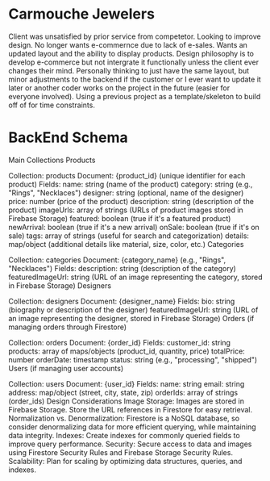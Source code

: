 # Carmouche Jewelers

Client was unsatisfied by prior service from competetor. Looking to improve design. No longer wants e-commernce due to lack of e-sales. Wants an updated layout and the ability to display products. Design philosophy is to develop e-commerce but not intergrate it functionally unless the client ever changes their mind. Personally thinking to just have the same layout, but minor adjustments to the backend if the customer or I ever want to update it later or another coder works on the project in the future (easier for everyone involved). Using a previous project as a template/skeleton to build off of for time constraints. 

# BackEnd Schema

Main Collections
Products

Collection: products
Document: {product_id} (unique identifier for each product)
Fields:
name: string (name of the product)
category: string (e.g., "Rings", "Necklaces")
designer: string (optional, name of the designer)
price: number (price of the product)
description: string (description of the product)
imageUrls: array of strings (URLs of product images stored in Firebase Storage)
featured: boolean (true if it's a featured product)
newArrival: boolean (true if it's a new arrival)
onSale: boolean (true if it's on sale)
tags: array of strings (useful for search and categorization)
details: map/object (additional details like material, size, color, etc.)
Categories

Collection: categories
Document: {category_name} (e.g., "Rings", "Necklaces")
Fields:
description: string (description of the category)
featuredImageUrl: string (URL of an image representing the category, stored in Firebase Storage)
Designers

Collection: designers
Document: {designer_name}
Fields:
bio: string (biography or description of the designer)
featuredImageUrl: string (URL of an image representing the designer, stored in Firebase Storage)
Orders (if managing orders through Firestore)

Collection: orders
Document: {order_id}
Fields:
customer_id: string
products: array of maps/objects (product_id, quantity, price)
totalPrice: number
orderDate: timestamp
status: string (e.g., "processing", "shipped")
Users (if managing user accounts)

Collection: users
Document: {user_id}
Fields:
name: string
email: string
address: map/object (street, city, state, zip)
orderIds: array of strings (order_ids)
Design Considerations
Image Storage: Images are stored in Firebase Storage. Store the URL references in Firestore for easy retrieval.
Normalization vs. Denormalization: Firestore is a NoSQL database, so consider denormalizing data for more efficient querying, while maintaining data integrity.
Indexes: Create indexes for commonly queried fields to improve query performance.
Security: Secure access to data and images using Firestore Security Rules and Firebase Storage Security Rules.
Scalability: Plan for scaling by optimizing data structures, queries, and indexes.
